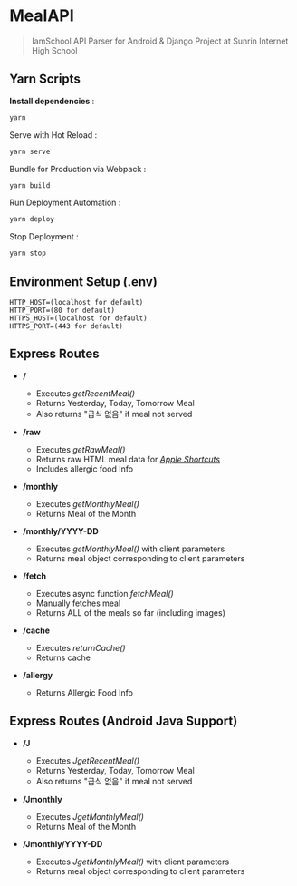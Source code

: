 # MealAPI
> IamSchool API Parser for Android & Django Project at Sunrin Internet High School

## Yarn Scripts
**Install dependencies** :
```bash
yarn
```

Serve with Hot Reload :
```bash
yarn serve
```

Bundle for Production via Webpack :
```bash
yarn build
```

Run Deployment Automation :
```bash
yarn deploy
```

Stop Deployment :
```bash
yarn stop
```

## Environment Setup (.env)
```
HTTP_HOST=(localhost for default)
HTTP_PORT=(80 for default)
HTTPS_HOST=(localhost for default)
HTTPS_PORT=(443 for default)
```

## Express Routes
- **/**
  - Executes *getRecentMeal()*
  - Returns Yesterday, Today, Tomorrow Meal
  - Also returns "급식 없음" if meal not served

- **/raw**
  - Executes *getRawMeal()*
  - Returns raw HTML meal data for <a href="https://apps.apple.com/us/app/shortcuts/id1462947752" target="_blank">*Apple Shortcuts*</a>
  - Includes allergic food Info

- **/monthly**
  - Executes *getMonthlyMeal()*
  - Returns Meal of the Month

- **/monthly/YYYY-DD**
  - Executes *getMonthlyMeal()* with client parameters
  - Returns meal object corresponding to client parameters

- **/fetch**
  - Executes async function *fetchMeal()*
  - Manually fetches meal
  - Returns ALL of the meals so far (including images)

- **/cache**
  - Executes *returnCache()*
  - Returns cache

- **/allergy**
  - Returns Allergic Food Info

## Express Routes (Android Java Support)
- **/J**
  - Executes *JgetRecentMeal()*
  - Returns Yesterday, Today, Tomorrow Meal
  - Also returns "급식 없음" if meal not served

- **/Jmonthly**
  - Executes *JgetMonthlyMeal()*
  - Returns Meal of the Month

- **/Jmonthly/YYYY-DD**
  - Executes *JgetMonthlyMeal()* with client parameters
  - Returns meal object corresponding to client parameters

